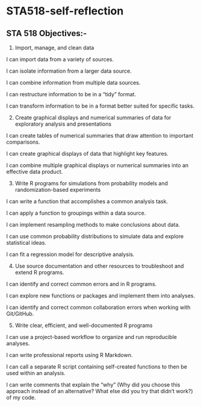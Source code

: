 # STA518-self-reflection
## STA 518 Objectives:- 
1. Import, manage, and clean data 
  
  I can import data from a variety of sources.
  
  I can isolate information from a larger data source.
  
  I can combine information from multiple data sources.
  
  I can restructure information to be in a “tidy” format.
  
  I can transform information to be in a format better suited for specific tasks.

2. Create graphical displays and numerical summaries of data for exploratory analysis and presentations
  
  I can create tables of numerical summaries that draw attention to important comparisons.
  
  I can create graphical displays of data that highlight key features.
  
  I can combine multiple graphical displays or numerical summaries into an effective data product.

3. Write R programs for simulations from probability models and randomization-based experiments
  
  I can write a function that accomplishes a common analysis task.
  
  I can apply a function to groupings within a data source.
  
  I can implement resampling methods to make conclusions about data.
  
  I can use common probability distributions to simulate data and explore statistical ideas.  
  
  I can fit a regression model for descriptive analysis.

4. Use source documentation and other resources to troubleshoot and extend R programs.
  
  I can identify and correct common errors and in R programs.
  
  I can explore new functions or packages and implement them into analyses.
  
  I can identify and correct common collaboration errors when working with Git/GitHub.

5. Write clear, efficient, and well-documented R programs
  
  I can use a project-based workflow to organize and run reproducible analyses.
  
  I can write professional reports using R Markdown.
  
  I can call a separate R script containing self-created functions to then be used within an analysis.
  
  I can write comments that explain the “why” (Why did you choose this approach instead of an alternative? What else did you try that didn’t work?) of my code.
